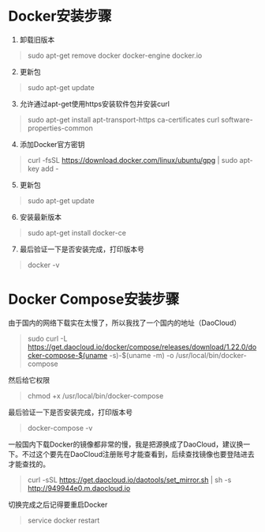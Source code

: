 # Docker安装步骤

1. 卸载旧版本

> sudo apt-get remove docker docker-engine docker.io

2. 更新包

> sudo apt-get update

3. 允许通过apt-get使用https安装软件包并安装curl

> sudo apt-get install apt-transport-https ca-certificates curl software-properties-common

4. 添加Docker官方密钥

> curl -fsSL https://download.docker.com/linux/ubuntu/gpg | sudo apt-key add -

5. 更新包

> sudo apt-get update

6. 安装最新版本

> sudo apt-get install docker-ce

7. 最后验证一下是否安装完成，打印版本号

> docker -v

# Docker Compose安装步骤

由于国内的网络下载实在太慢了，所以我找了一个国内的地址（DaoCloud）

> sudo curl -L https://get.daocloud.io/docker/compose/releases/download/1.22.0/docker-compose-$(uname -s)-$(uname -m) -o /usr/local/bin/docker-compose

然后给它权限

> chmod +x /usr/local/bin/docker-compose

最后验证一下是否安装完成，打印版本号

> docker-compose -v

一般国内下载Docker的镜像都非常的慢，我是把源换成了DaoCloud，建议换一下。不过这个要先在DaoCloud注册账号才能查看到，后续查找镜像也要登陆进去才能查找的。

> curl -sSL https://get.daocloud.io/daotools/set_mirror.sh | sh -s http://949944e0.m.daocloud.io

切换完成之后记得要重启Docker

> service docker restart